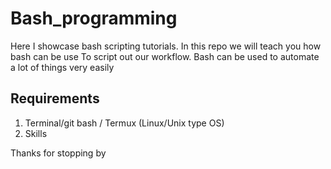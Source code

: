 # Bash_programming
Here I showcase bash scripting tutorials. In this repo we will teach you how bash can be use
To script out our workflow.
Bash can be used to automate a lot of things very easily

## Requirements

1. Terminal/git bash / Termux (Linux/Unix type OS)
2. Skills

Thanks for stopping by
